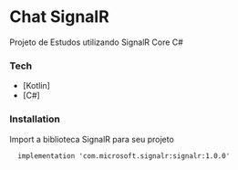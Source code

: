 # Chat SignalR
Projeto de Estudos utilizando SignalR Core C#

### Tech

* [Kotlin] 
* [C#] 

### Installation

Import a biblioteca SignalR para seu projeto
```
  implementation 'com.microsoft.signalr:signalr:1.0.0'
```
